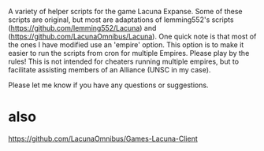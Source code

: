 A variety of helper scripts for the game Lacuna Expanse. Some of these scripts are original, but most are adaptations of lemming552's scripts (https://github.com/lemming552/Lacuna) and (https://github.com/LacunaOmnibus/Lacuna). One quick note is that most of the ones I have modified use an 'empire' option. This option is to make it easier to run the scripts from cron for multiple Empires. Please play by the rules! This is not intended for cheaters running multiple empires, but to facilitate assisting members of an Alliance (UNSC in my case).

Please let me know if you have any questions or suggestions.

# also
https://github.com/LacunaOmnibus/Games-Lacuna-Client
